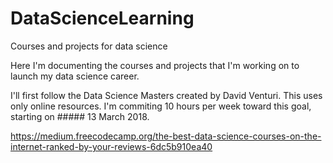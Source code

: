 # DataScienceLearning
Courses and projects for data science


Here I'm documenting the courses and projects that I'm working on to launch my data science career. 

I'll first follow the Data Science Masters created by David Venturi. This uses only online resources. 
I'm commiting 10 hours per week toward this goal, starting on ##### 13 March 2018.

https://medium.freecodecamp.org/the-best-data-science-courses-on-the-internet-ranked-by-your-reviews-6dc5b910ea40



